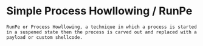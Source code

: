 # Simple Process Howllowing / RunPe

`RunPe or Process Howllowing, a technique in which a process is started in a suspened state then the process is carved out and replaced with a payload or custom shellcode. `

